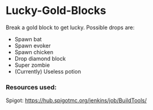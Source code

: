 # Lucky-Gold-Blocks

Break a gold block to get lucky.
Possible drops are:
- Spawn bat
- Spawn evoker
- Spawn chicken
- Drop diamond block
- Super zombie
- (Currently) Useless potion

### Resources used:
Spigot: https://hub.spigotmc.org/jenkins/job/BuildTools/

